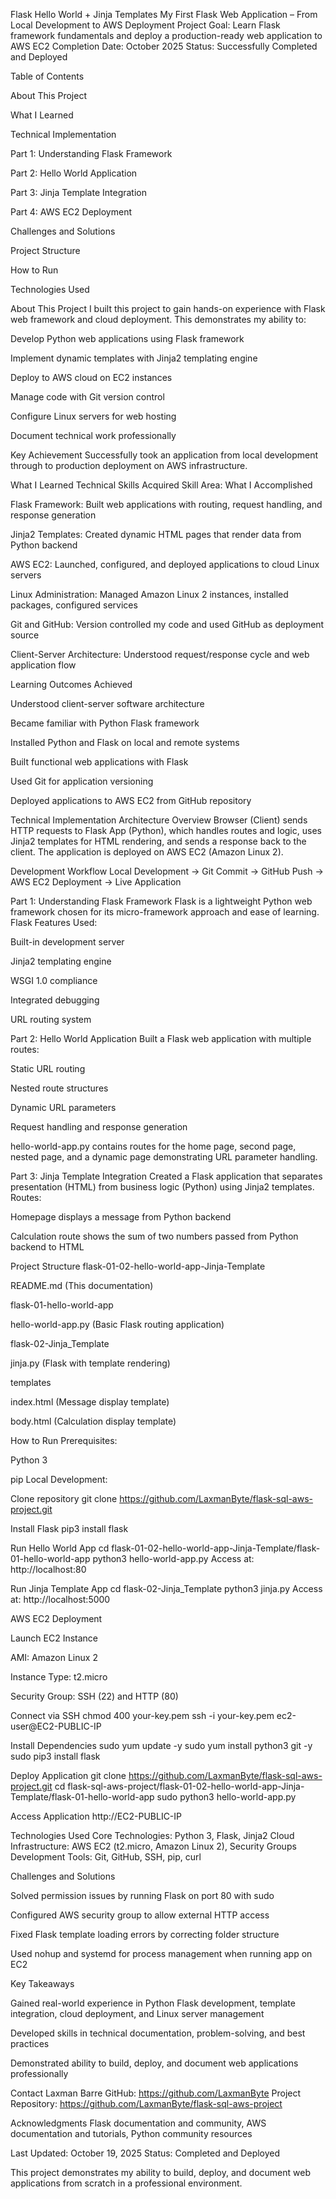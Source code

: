 Flask Hello World + Jinja Templates
My First Flask Web Application – From Local Development to AWS Deployment
Project Goal: Learn Flask framework fundamentals and deploy a production-ready web application to AWS EC2
Completion Date: October 2025
Status: Successfully Completed and Deployed

Table of Contents

About This Project

What I Learned

Technical Implementation

Part 1: Understanding Flask Framework

Part 2: Hello World Application

Part 3: Jinja Template Integration

Part 4: AWS EC2 Deployment

Challenges and Solutions

Project Structure

How to Run

Technologies Used

About This Project
I built this project to gain hands-on experience with Flask web framework and cloud deployment. This demonstrates my ability to:

Develop Python web applications using Flask framework

Implement dynamic templates with Jinja2 templating engine

Deploy to AWS cloud on EC2 instances

Manage code with Git version control

Configure Linux servers for web hosting

Document technical work professionally

Key Achievement
Successfully took an application from local development through to production deployment on AWS infrastructure.

What I Learned
Technical Skills Acquired
Skill Area: What I Accomplished

Flask Framework: Built web applications with routing, request handling, and response generation

Jinja2 Templates: Created dynamic HTML pages that render data from Python backend

AWS EC2: Launched, configured, and deployed applications to cloud Linux servers

Linux Administration: Managed Amazon Linux 2 instances, installed packages, configured services

Git and GitHub: Version controlled my code and used GitHub as deployment source

Client-Server Architecture: Understood request/response cycle and web application flow

Learning Outcomes Achieved

Understood client-server software architecture

Became familiar with Python Flask framework

Installed Python and Flask on local and remote systems

Built functional web applications with Flask

Used Git for application versioning

Deployed applications to AWS EC2 from GitHub repository

Technical Implementation
Architecture Overview
Browser (Client) sends HTTP requests to Flask App (Python), which handles routes and logic, uses Jinja2 templates for HTML rendering, and sends a response back to the client. The application is deployed on AWS EC2 (Amazon Linux 2).

Development Workflow
Local Development → Git Commit → GitHub Push → AWS EC2 Deployment → Live Application

Part 1: Understanding Flask Framework
Flask is a lightweight Python web framework chosen for its micro-framework approach and ease of learning.
Flask Features Used:

Built-in development server

Jinja2 templating engine

WSGI 1.0 compliance

Integrated debugging

URL routing system

Part 2: Hello World Application
Built a Flask web application with multiple routes:

Static URL routing

Nested route structures

Dynamic URL parameters

Request handling and response generation

hello-world-app.py contains routes for the home page, second page, nested page, and a dynamic page demonstrating URL parameter handling.

Part 3: Jinja Template Integration
Created a Flask application that separates presentation (HTML) from business logic (Python) using Jinja2 templates.
Routes:

Homepage displays a message from Python backend

Calculation route shows the sum of two numbers passed from Python backend to HTML

Project Structure
flask-01-02-hello-world-app-Jinja-Template

README.md (This documentation)

flask-01-hello-world-app

hello-world-app.py (Basic Flask routing application)

flask-02-Jinja_Template

jinja.py (Flask with template rendering)

templates

index.html (Message display template)

body.html (Calculation display template)

How to Run
Prerequisites:

Python 3

pip
Local Development:

Clone repository
git clone https://github.com/LaxmanByte/flask-sql-aws-project.git

Install Flask
pip3 install flask

Run Hello World App
cd flask-01-02-hello-world-app-Jinja-Template/flask-01-hello-world-app
python3 hello-world-app.py
Access at: http://localhost:80

Run Jinja Template App
cd flask-02-Jinja_Template
python3 jinja.py
Access at: http://localhost:5000

AWS EC2 Deployment

Launch EC2 Instance

AMI: Amazon Linux 2

Instance Type: t2.micro

Security Group: SSH (22) and HTTP (80)

Connect via SSH
chmod 400 your-key.pem
ssh -i your-key.pem ec2-user@EC2-PUBLIC-IP

Install Dependencies
sudo yum update -y
sudo yum install python3 git -y
sudo pip3 install flask

Deploy Application
git clone https://github.com/LaxmanByte/flask-sql-aws-project.git
cd flask-sql-aws-project/flask-01-02-hello-world-app-Jinja-Template/flask-01-hello-world-app
sudo python3 hello-world-app.py

Access Application
http://EC2-PUBLIC-IP

Technologies Used
Core Technologies: Python 3, Flask, Jinja2
Cloud Infrastructure: AWS EC2 (t2.micro, Amazon Linux 2), Security Groups
Development Tools: Git, GitHub, SSH, pip, curl

Challenges and Solutions

Solved permission issues by running Flask on port 80 with sudo

Configured AWS security group to allow external HTTP access

Fixed Flask template loading errors by correcting folder structure

Used nohup and systemd for process management when running app on EC2

Key Takeaways

Gained real-world experience in Python Flask development, template integration, cloud deployment, and Linux server management

Developed skills in technical documentation, problem-solving, and best practices

Demonstrated ability to build, deploy, and document web applications professionally

Contact
Laxman Barre
GitHub: https://github.com/LaxmanByte
Project Repository: https://github.com/LaxmanByte/flask-sql-aws-project

Acknowledgments
Flask documentation and community, AWS documentation and tutorials, Python community resources

Last Updated: October 19, 2025
Status: Completed and Deployed

This project demonstrates my ability to build, deploy, and document web applications from scratch in a professional environment.
